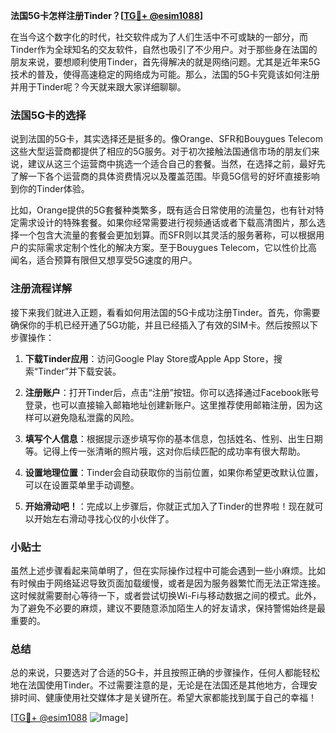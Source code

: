 **法国5G卡怎样注册Tinder？[[TG💪+ @esim1088](https://t.me/s/esim1088)]**

在当今这个数字化的时代，社交软件成为了人们生活中不可或缺的一部分，而Tinder作为全球知名的交友软件，自然也吸引了不少用户。对于那些身在法国的朋友来说，要想顺利使用Tinder，首先得解决的就是网络问题。尤其是近年来5G技术的普及，使得高速稳定的网络成为可能。那么，法国的5G卡究竟该如何注册并用于Tinder呢？今天就来跟大家详细聊聊。

### 法国5G卡的选择

说到法国的5G卡，其实选择还是挺多的。像Orange、SFR和Bouygues Telecom这些大型运营商都提供了相应的5G服务。对于初次接触法国通信市场的朋友们来说，建议从这三个运营商中挑选一个适合自己的套餐。当然，在选择之前，最好先了解一下各个运营商的具体资费情况以及覆盖范围。毕竟5G信号的好坏直接影响到你的Tinder体验。

比如，Orange提供的5G套餐种类繁多，既有适合日常使用的流量包，也有针对特定需求设计的特殊套餐。如果你经常需要进行视频通话或者下载高清图片，那么选择一个包含大流量的套餐会更加划算。而SFR则以其灵活的服务著称，可以根据用户的实际需求定制个性化的解决方案。至于Bouygues Telecom，它以性价比高闻名，适合预算有限但又想享受5G速度的用户。

### 注册流程详解

接下来我们就进入正题，看看如何用法国的5G卡成功注册Tinder。首先，你需要确保你的手机已经开通了5G功能，并且已经插入了有效的SIM卡。然后按照以下步骤操作：

1. **下载Tinder应用**：访问Google Play Store或Apple App Store，搜索“Tinder”并下载安装。
   
2. **注册账户**：打开Tinder后，点击“注册”按钮。你可以选择通过Facebook账号登录，也可以直接输入邮箱地址创建新账户。这里推荐使用邮箱注册，因为这样可以避免隐私泄露的风险。

3. **填写个人信息**：根据提示逐步填写你的基本信息，包括姓名、性别、出生日期等。记得上传一张清晰的照片哦，这对你后续匹配的成功率有很大帮助。

4. **设置地理位置**：Tinder会自动获取你的当前位置，如果你希望更改默认位置，可以在设置菜单里手动调整。

5. **开始滑动吧！**：完成以上步骤后，你就正式加入了Tinder的世界啦！现在就可以开始左右滑动寻找心仪的小伙伴了。

### 小贴士

虽然上述步骤看起来简单明了，但在实际操作过程中可能会遇到一些小麻烦。比如有时候由于网络延迟导致页面加载缓慢，或者是因为服务器繁忙而无法正常连接。这时候就需要耐心等待一下，或者尝试切换Wi-Fi与移动数据之间的模式。此外，为了避免不必要的麻烦，建议不要随意添加陌生人的好友请求，保持警惕始终是最重要的。

### 总结

总的来说，只要选对了合适的5G卡，并且按照正确的步骤操作，任何人都能轻松地在法国使用Tinder。不过需要注意的是，无论是在法国还是其他地方，合理安排时间、健康使用社交媒体才是关键所在。希望大家都能找到属于自己的幸福！

[[TG💪+ @esim1088](https://t.me/s/esim1088) ![Image](https://i.postimg.cc/4NQfJmqS/Snipaste-2025-05-13-00-14-12.png)]